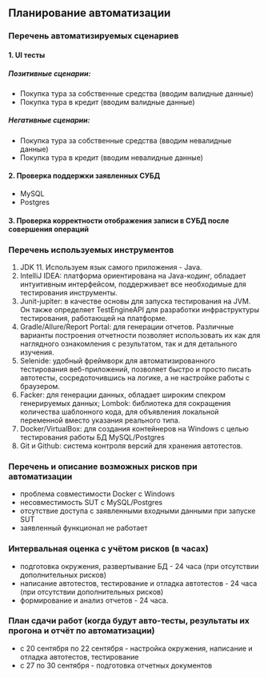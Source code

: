 ## Планирование автоматизации
### Перечень автоматизируемых сценариев
#### 1. UI тесты
##### Позитивные сценарии:
- Покупка тура за собственные средства (вводим валидные данные)
- Покупка тура в кредит (вводим валидные данные)

##### Негативные сценарии:

- Покупка тура за собственные средства (вводим невалидные данные)
- Покупка тура в кредит (вводим невалидные данные)

#### 2. Проверка поддержки заявленных СУБД
- MySQL
- Postgres

#### 3. Проверка корректности отображения записи в СУБД после совершения операций

### Перечень используемых инструментов
1. JDK 11. Используем язык самого приложения - Java.
2. IntelliJ IDEA: платформа ориентирована на Java-кодинг, обладает интуитивным интерфейсом, поддерживает все необходимые
   для тестирования инструменты.
3. Junit-jupiter: в качестве основы для запуска тестирования на JVM. Он также определяет TestEngineAPI
   для разработки инфраструктуры тестирования, работающей на платформе.
4. Gradle/Allure/Report Portal: для генерации отчетов. Различные варианты построения отчетности позволяет использовать их
   как для наглядного ознакомления с результатом, так и для детального изучения.
5. Selenide: удобный фреймворк для автоматизированного тестирования веб-приложений, позволяет быстро и просто писать
   автотесты, сосредоточившись на логике, а не настройке работы с браузером.
6. Facker: для генерации данных, обладает широким спекром генерируемых данных; Lombok:  библиотека для сокращения
   количества шаблонного кода, для объявления локальной переменной вместо указания реального типа.
7. Docker/VirtualBox: для создания контейнеров на Windows с целью тестирования работы БД MySQL/Postgres
8. Git и Github: система контроля версий для хранения автотестов.

### Перечень и описание возможных рисков при автоматизации
- проблема совместимости Docker с Windows
- несовместимость SUT с MySQL/Postgres
- отсутствие доступа с заявленными входными данными при запуске SUT
- заявленный функционал не работает

### Интервальная оценка с учётом рисков (в часах)
- подготовка окружения, развертывание БД - 24 часа (при отсутствии дополнительных рисков)
- написание автотестов, тестирование и отладка автотестов - 24 часа (при отсутствии дополнительных рисков)
- формирование и анализ отчетов - 24 часа.

### План сдачи работ (когда будут авто-тесты, результаты их прогона и отчёт по автоматизации)
- с 20 сентября по 22 сентября - настройка окружения, написание и отладка автотестов, тестирование
- с 27 по 30 сентября - подготовка отчетных документов